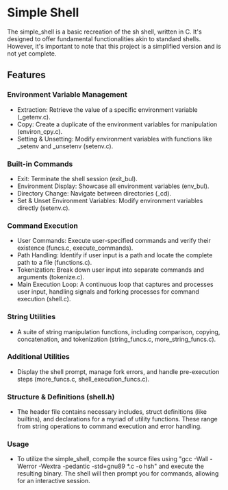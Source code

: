 # Simple Shell

The simple_shell is a basic recreation of the sh shell, written in C. It's designed to offer fundamental functionalities akin to standard shells. However, it's important to note that this project is a simplified version and is not yet complete.

## Features
### Environment Variable Management

+ Extraction: Retrieve the value of a specific environment variable (_getenv.c).
+ Copy: Create a duplicate of the environment variables for manipulation (environ_cpy.c).
+ Setting & Unsetting: Modify environment variables with functions like _setenv and _unsetenv (setenv.c).

### Built-in Commands

+ Exit: Terminate the shell session (exit_bul).
+ Environment Display: Showcase all environment variables (env_bul).
+ Directory Change: Navigate between directories (_cd).
+ Set & Unset Environment Variables: Modify environment variables directly (setenv.c).

### Command Execution

+ User Commands: Execute user-specified commands and verify their existence (funcs.c, execute_commands).
+ Path Handling: Identify if user input is a path and locate the complete path to a file (functions.c).
+ Tokenization: Break down user input into separate commands and arguments (tokenize.c).
+ Main Execution Loop: A continuous loop that captures and processes user input, handling signals and forking processes for command execution (shell.c).

### String Utilities

+ A suite of string manipulation functions, including comparison, copying, concatenation, and tokenization (string_funcs.c, more_string_funcs.c).

### Additional Utilities

+ Display the shell prompt, manage fork errors, and handle pre-execution steps (more_funcs.c, shell_execution_funcs.c).

### Structure & Definitions (shell.h)

+ The header file contains necessary includes, struct definitions (like builtins), and declarations for a myriad of utility functions. These range from string operations to command execution and error handling.

### Usage

+ To utilize the simple_shell, compile the source files using "gcc -Wall -Werror -Wextra -pedantic -std=gnu89 *.c -o hsh" and execute the resulting binary. The shell will then prompt you for commands, allowing for an interactive session.
